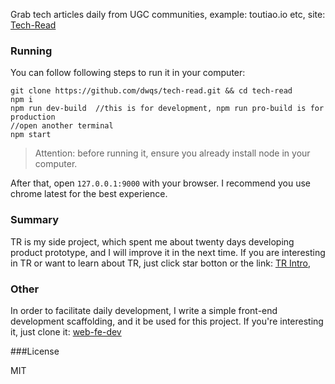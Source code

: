 Grab tech articles daily from UGC communities, example: toutiao.io etc, site: [Tech-Read](http://tech-read.ido321.com/)

### Running

You can follow following steps to run it in your computer:

```
git clone https://github.com/dwqs/tech-read.git && cd tech-read
npm i
npm run dev-build  //this is for development, npm run pro-build is for production
//open another terminal
npm start
```

>Attention: before running it, ensure you already install node in your computer.

After that, open `127.0.0.1:9000` with your browser. I recommend you use chrome latest for the best experience.

### Summary

TR is my side project, which spent me about twenty days developing product prototype, and I will improve it in the next time. If you are interesting in TR or want to learn about TR, just click star botton  or the link: [TR Intro](http://www.ido321.com/1674.html),

### Other

In order to facilitate daily development, I write a simple front-end development scaffolding, and it be used for this project. If you're interesting it, just clone it: [web-fe-dev](https://github.com/dwqs/web-fe-dev)

###License

MIT
